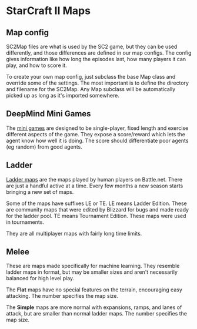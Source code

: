 # StarCraft II Maps

## Map config

SC2Map files are what is used by the SC2 game, but they can be used differently,
and those differences are defined in our map configs. The config gives
information like how long the episodes last, how many players it can play, and
how to score it.

To create your own map config, just subclass the base Map class and override
some of the settings. The most important is to define the directory and filename
for the SC2Map. Any Map subclass will be automatically picked up as long as it's
imported somewhere.

## DeepMind Mini Games

The [mini games](mini_games.md) are designed to be single-player, fixed length
and exercise different aspects of the game. They expose a score/reward which
lets the agent know how well it is doing. The score should differentiate poor
agents (eg random) from good agents.

## Ladder

[Ladder maps](http://wiki.teamliquid.net/starcraft2/Maps/Ladder_Maps/Legacy_of_the_Void)
are the maps played by human players on Battle.net. There are just a handful
active at a time. Every few months a new season starts bringing a new set of
maps.

Some of the maps have suffixes LE or TE. LE means Ladder Edition. These are
community maps that were edited by Blizzard for bugs and made ready for the
ladder pool. TE means Tournament Edition. These maps were used in tournaments.

They are all multiplayer maps with fairly long time limits.

## Melee

These are maps made specifically for machine learning. They resemble
ladder maps in format, but may be smaller sizes and aren't necessarily balanced
for high level play.

The **Flat** maps have no special features on the terrain, encouraging easy
attacking. The number specifies the map size.

The **Simple** maps are more normal with expansions, ramps, and lanes of attack,
but are smaller than normal ladder maps. The number specifies the map size.
